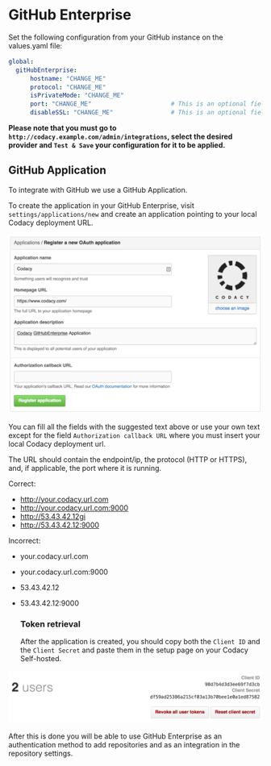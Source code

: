 # GitHub Enterprise

Set the following configuration from your GitHub instance on the values.yaml file:

```yaml
global:
  gitHubEnterprise:
      hostname: "CHANGE_ME"
      protocol: "CHANGE_ME"
      isPrivateMode: "CHANGE_ME"
      port: "CHANGE_ME"                      # This is an optional field
      disableSSL: "CHANGE_ME"                # This is an optional field
```

**Please note that you must go to `http://codacy.example.com/admin/integrations`, select the desired provider and `Test & Save` your configuration for it to be applied.**

## GitHub Application

To integrate with GitHub we use a GitHub Application.

To create the application in your GitHub Enterprise, visit `settings/applications/new` and create an application pointing to your local Codacy deployment URL.

![GitHub Application](./images/github-application.png)

You can fill all the fields with the suggested text above or use your own text except for the field `Authorization callback URL` where you must insert your local Codacy deployment url.

The URL should contain the endpoint/ip, the protocol (HTTP or HTTPS), and, if applicable, the port where it is running.

Correct:

-   <http://your.codacy.url.com>
-   <http://your.codacy.url.com:9000>
-   <http://53.43.42.12gi>
-   <http://53.43.42.12:9000>

Incorrect:

-   your.codacy.url.com
-   your.codacy.url.com:9000
-   53.43.42.12
-   53.43.42.12:9000

    ### Token retrieval

    After the application is created, you should copy both the `Client ID` and the `Client Secret` and paste them in the setup page on your Codacy Self-hosted.

![GitHub Application](./images/github-token-retrieval.png)

 After this is done you will be able to use GitHub Enterprise as an authentication method to add repositories and as an integration in the repository settings.
